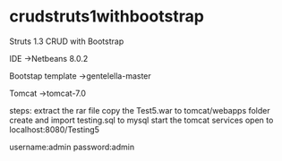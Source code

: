 # crudstruts1withbootstrap
Struts 1.3 CRUD with Bootstrap

IDE
->Netbeans 8.0.2

Bootstap template 
->gentelella-master

Tomcat
->tomcat-7.0

steps:
extract the rar file
copy the Test5.war to tomcat/webapps folder
create and import testing.sql to mysql
start the tomcat services
open to localhost:8080/Testing5

username:admin
password:admin
